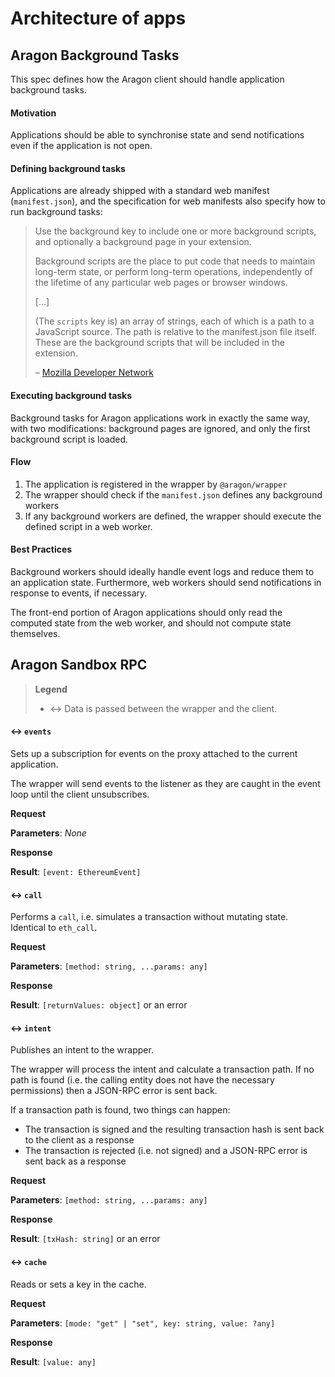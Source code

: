 # Architecture of apps

## Aragon Background Tasks <a href="#aragon-background-tasks" id="aragon-background-tasks"></a>

This spec defines how the Aragon client should handle application background tasks.

#### Motivation <a href="#motivation" id="motivation"></a>

Applications should be able to synchronise state and send notifications even if the application is not open.

#### Defining background tasks <a href="#defining-background-tasks" id="defining-background-tasks"></a>

Applications are already shipped with a standard web manifest (`manifest.json`), and the specification for web manifests also specify how to run background tasks:

> Use the background key to include one or more background scripts, and optionally a background page in your extension.
>
> Background scripts are the place to put code that needs to maintain long-term state, or perform long-term operations, independently of the lifetime of any particular web pages or browser windows.
>
> \[...]
>
> (The `scripts` key is) an array of strings, each of which is a path to a JavaScript source. The path is relative to the manifest.json file itself. These are the background scripts that will be included in the extension.
>
> – [Mozilla Developer Network](https://developer.mozilla.org/en-US/Add-ons/WebExtensions/manifest.json/background)

#### Executing background tasks <a href="#executing-background-tasks" id="executing-background-tasks"></a>

Background tasks for Aragon applications work in exactly the same way, with two modifications: background pages are ignored, and only the first background script is loaded.

#### Flow <a href="#flow" id="flow"></a>

1. The application is registered in the wrapper by `@aragon/wrapper`
2. The wrapper should check if the `manifest.json` defines any background workers
3. If any background workers are defined, the wrapper should execute the defined script in a web worker.

#### Best Practices <a href="#best-practices" id="best-practices"></a>

Background workers should ideally handle event logs and reduce them to an application state. Furthermore, web workers should send notifications in response to events, if necessary.

The front-end portion of Aragon applications should only read the computed state from the web worker, and should not compute state themselves.

## Aragon Sandbox RPC <a href="#aragon-sandbox-rpc" id="aragon-sandbox-rpc"></a>

> **Legend**
>
> * ↔ Data is passed between the wrapper and the client.

#### ↔ `events` <a href="#events" id="events"></a>

Sets up a subscription for events on the proxy attached to the current application.

The wrapper will send events to the listener as they are caught in the event loop until the client unsubscribes.

**Request**

**Parameters**: _None_

**Response**

**Result**: `[event: EthereumEvent]`

#### ↔ `call` <a href="#call" id="call"></a>

Performs a `call`, i.e. simulates a transaction without mutating state. Identical to `eth_call`.

**Request**

**Parameters**: `[method: string, ...params: any]`

**Response**

**Result**: `[returnValues: object]` or an error

#### ↔ `intent` <a href="#intent" id="intent"></a>

Publishes an intent to the wrapper.

The wrapper will process the intent and calculate a transaction path. If no path is found (i.e. the calling entity does not have the necessary permissions) then a JSON-RPC error is sent back.

If a transaction path is found, two things can happen:

* The transaction is signed and the resulting transaction hash is sent back to the client as a response
* The transaction is rejected (i.e. not signed) and a JSON-RPC error is sent back as a response

**Request**

**Parameters**: `[method: string, ...params: any]`

**Response**

**Result**: `[txHash: string]` or an error

#### ↔ `cache` <a href="#cache" id="cache"></a>

Reads or sets a key in the cache.

**Request**

**Parameters**: `[mode: "get" | "set", key: string, value: ?any]`

**Response**

**Result**: `[value: any]`
